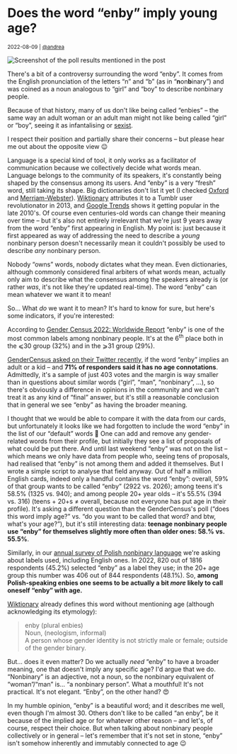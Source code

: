 # Does the word “enby” imply young age?

<small>2022-08-09 | [@andrea](/@andrea)</small>

![Screenshot of the poll results mentioned in the post](/img-local/blog/enby-age-poll.png)

There's a bit of a controversy surrounding the word “enby”.
It comes from the English pronunciation of the letters “n” and “b” (as in “**n**on**b**inary”)
and was coined as a noun analogous to “girl” and “boy” to describe nonbinary people.

Because of that history, many of us don't like being called “enbies”
– the same way an adult woman or an adult man might not like being called “girl” or “boy”,
seeing it as infantalising or [sexist](https://www.reddit.com/r/MenAndFemales/?f=flair_name%3A%22Females+AND+Girls%22). 

I respect their position and partially share their concerns – but please hear me out about the opposite view 😉

Language is a special kind of tool, it only works as a facilitator of communication because we collectively decide what words mean.
Language belongs to the community of its speakers, it's constantly being shaped by the consensus among its users.
And “enby” is a very “fresh” word, still taking its shape. Big dictionaries don't list it yet
(I checked [Oxford](https://www.oxfordlearnersdictionaries.com/spellcheck/english/?q=enby)
and [Merriam-Webster](https://www.merriam-webster.com/dictionary/enby)).
[Wiktionary](https://en.wiktionary.org/wiki/enby) attributes it to a Tumblr user revolutionator in 2013,
and [Google Trends](https://trends.google.com/trends/explore?date=all&q=enby) shows it getting popular in the late 2010's.
Of course even centuries-old words can change their meaning over time –
but it's also not entirely irrelevant that we're just 9 years away from the word “enby” first appearing in English.
My point is: just because it first appeared as way of addressing the need to describe a _young_ nonbinary person
doesn't necessarily mean it couldn't possibly be used to describe _any_ nonbinary person.

Nobody “owns” words, nobody dictates what they mean. Even dictionaries, although commonly considered final arbiters of what words mean,
actually only aim to describe what the consensus among the speakers already is (or rather _was_, it's not like they're updated real-time).
The word “enby” can mean whatever we want it to mean!

So… What _do_ we want it to mean? It's hard to know for sure, but here's some indicators, if you're interested:

According to [Gender Census 2022: Worldwide Report](https://www.gendercensus.com/results/2022-worldwide/)
“enby” is one of the most common labels among nonbinary people.
It's at the 6<sup>th</sup> place both in the ⩽30 group (32%) and in the ⩾31 group (29%).

[GenderCensus asked on their Twitter recently](https://twitter.com/gendercensus/status/1554437753382764544),
if the word “enby” implies an adult or a kid – and **71% of responders said it has no age connotations**.
Admittedly, it's a sample of just 403 votes and the margin is way smaller than in questions about similar words (“girl”, “man”, “nonbinary”, …),
so there's obviously a difference in opinions in the community and we can't treat it as any kind of “final” answer,
but it's still a reasonable conclusion that in general we see “enby” as having the broader meaning.

I thought that we would be able to compare it with the data from our cards,
but unfortunately it looks like we had forgotten to include the word “enby” in the list of our “default” words 🤦
One can add and remove any gender-related words from their profile, but initially they see a list of proposals of what could be put there.
And until last weekend “enby” was not on the list – which means we only have data from people
who, seeing tens of proposals, had realised that “enby” is not among them and added it themselves.
But I wrote a simple script to analyse that field anyway.
Out of half a million English cards, indeed only a handful contains the word “enby”:
overall, 59% of that group wants to be called “enby” (2922 vs. 2026);
among teens it's 58.5% (1325 vs. 940); and among people 20+ year olds – it's 55.5% (394 vs. 316)
(teens + 20+s ≠ overall, because not everyone has put age in their profile).
It's asking a different question than the GenderCensus's poll
(“does this word imply age?” vs. “do you want to be called that word? and btw, what's your age?”),
but it's still interesting data:
**teenage nonbinary people use “enby” for themselves slightly more often than older ones: 58.% vs. 55.5%**.

Similarly, in our [annual survey of Polish nonbinary language](https://zaimki.pl/spis)
we're asking about labels used, including English ones.
In 2022, 820 out of 1816 respondents (45.2%) selected “enby” as a label they use;
in the 20+ age group this number was 406 out of 844 respondents (48.1%).
So, **among Polish-speaking enbies one seems to be actually a bit _more_ likely to call oneself “enby” with age.**

[Wiktionary](https://en.wiktionary.org/wiki/enby) already defines this word without mentioning age (although acknowledging its etymology):

> enby (plural enbies)  
> Noun, (neologism, informal)  
> A person whose gender identity is not strictly male or female; outside of the gender binary.

But… does it even matter? Do we actually _need_ “enby” to have a broader meaning, one that doesn't imply any specific age?
I'd argue that we do. “Nonbinary” is an adjective, not a noun, so the nonbinary equivalent of “woman”/“man” is… “a nonbinary person”.
What a mouthful! It's not practical. It's not elegant. “Enby”, on the other hand? 😍

In my humble opinion, “enby” is a beautiful word; and it describes me well, even though I'm almost 30.
Others don't like to be called “an enby”, be it because of the implied age or for whatever other reason –
and let's, of course, respect their choice.
But when talking about nonbinary people collectively or in general –
let's remember that it's not set in stone, “enby” isn't somehow inherently and immutably connected to age 😉
